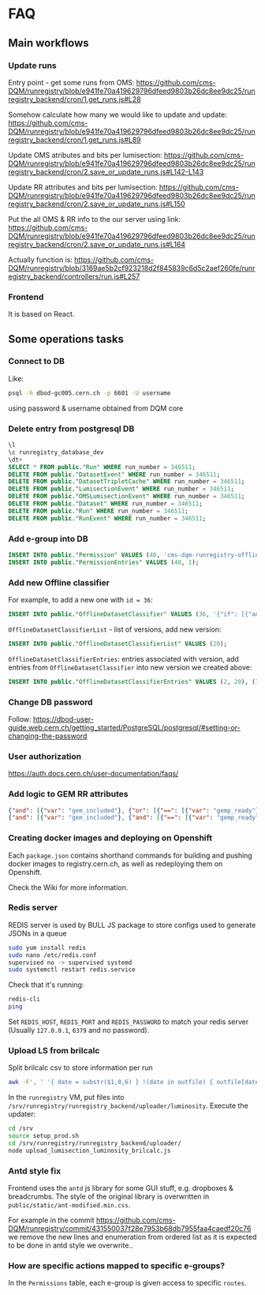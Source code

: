 # FAQ

## Main workflows

### Update runs

Entry point - get some runs from OMS:
https://github.com/cms-DQM/runregistry/blob/e941fe70a419629796dfeed9803b26dc8ee9dc25/runregistry_backend/cron/1.get_runs.js#L28

Somehow calculate how many we would like to update and update:
https://github.com/cms-DQM/runregistry/blob/e941fe70a419629796dfeed9803b26dc8ee9dc25/runregistry_backend/cron/1.get_runs.js#L89

Update OMS atributes and bits per lumisection:
https://github.com/cms-DQM/runregistry/blob/e941fe70a419629796dfeed9803b26dc8ee9dc25/runregistry_backend/cron/2.save_or_update_runs.js#L142-L143

Update RR attributes and bits per lumisection:
https://github.com/cms-DQM/runregistry/blob/e941fe70a419629796dfeed9803b26dc8ee9dc25/runregistry_backend/cron/2.save_or_update_runs.js#L150

Put the all OMS & RR info to the our server using link:
https://github.com/cms-DQM/runregistry/blob/e941fe70a419629796dfeed9803b26dc8ee9dc25/runregistry_backend/cron/2.save_or_update_runs.js#L164

Actually function is:
https://github.com/cms-DQM/runregistry/blob/3169ae5b2cf923218d2f845839c6d5c2aef260fe/runregistry_backend/controllers/run.js#L257

### Frontend

It is based on React.

## Some operations tasks

### Connect to DB

Like:

```bash
psql -h dbod-gc005.cern.ch -p 6601 -U username
```
using password & username obtained from DQM core

### Delete entry from postgresql DB

```sql
\l
\c runregistry_database_dev
\dt+
SELECT * FROM public."Run" WHERE run_number = 346511;
DELETE FROM public."DatasetEvent" WHERE run_number = 346511;
DELETE FROM public."DatasetTripletCache" WHERE run_number = 346511;
DELETE FROM public."LumisectionEvent" WHERE run_number = 346511;
DELETE FROM public."OMSLumisectionEvent" WHERE run_number = 346511;
DELETE FROM public."Dataset" WHERE run_number = 346511;
DELETE FROM public."Run" WHERE run_number = 346511;
DELETE FROM public."RunEvent" WHERE run_number = 346511;
```

### Add e-group into DB

```sql
INSERT INTO public."Permission" VALUES (40, 'cms-dqm-runregistry-offline-gem-certifiers', '["/datasets/gem/move_dataset/OPEN/SIGNOFF", "/datasets/gem/move_dataset/OPEN/COMPLETED", "/datasets/gem/move_dataset/SIGNOFF/COMPLETED", "/datasets/gem/move_dataset/COMPLETED/SIGNOFF", "/dataset_lumisections/gem.*", "/cycles/move_dataset/gem/.*", "/json_portal/generate"]', NOW());
INSERT INTO public."PermissionEntries" VALUES (40, 1);
```

### Add new Offline classifier

For example, to add a new one with `id = 36`:

```sql
INSERT INTO public."OfflineDatasetClassifier" VALUES (36, '{"if": [{"and": [{"in": ["Prompt", {"var": "name"}]}]}, true, false]}', 'gem', true, NOW(), 'pmandrik', 'pmandrik@cern.ch' );
```

`OfflineDatasetClassifierList` - list of versions, add new version:

```sql
INSERT INTO public."OfflineDatasetClassifierList" VALUES (20);
```

`OfflineDatasetClassifierEntries`: entries associated with version, add entries from `OfflineDatasetClassifier` into new version we created above:

```sql
INSERT INTO public."OfflineDatasetClassifierEntries" VALUES (2, 20), (3, 20), (4, 20), (6, 20), (7, 20), (8, 20), (9, 20), (10, 20), (11, 20), (12, 20), (13, 20), (14, 20), (15, 20), (16, 20), (18, 20), (34, 20), (35, 20), (36, 20);
```

### Change DB password

Follow:
https://dbod-user-guide.web.cern.ch/getting_started/PostgreSQL/postgresql/#setting-or-changing-the-password

### User authorization

https://auth.docs.cern.ch/user-documentation/faqs/

### Add logic to GEM RR attributes

```json
{"and": [{"var": "gem_included"}, {"or": [{"==": [{"var": "gemp_ready"}, false]}, {"==": [{"var": "gemm_ready"}, false]}]}]}
{"and": [{"var": "gem_included"}, {"and": [{"==": [{"var": "gemp_ready"}, true]}, {"==": [{"var": "gemm_ready"}, true]}]}]}
```

### Creating docker images and deploying on Openshift

Each `package.json` contains shorthand commands for building and pushing docker images to registry.cern.ch, as well as redeploying them on Openshift.

Check the Wiki for more information.

### Redis server

REDIS server is used by BULL JS package to store configs used to generate JSONs in a queue

```bash
sudo yum install redis
sudo nano /etc/redis.conf
supervised no -> supervised systemd
sudo systemctl restart redis.service
```

Check that it's running:

```bash
redis-cli
ping
```

Set `REDIS_HOST`, `REDIS_PORT` and `REDIS_PASSWORD` to match your redis server (Usually `127.0.0.1`, `6379` and no password).

### Upload LS from brilcalc

Split brilcalc csv to store information per run

```bash
awk -F', ' '{ date = substr($1,0,6) } !(date in outfile) { outfile[date] = date".csv" } { print > (outfile[date]) }' 2022_lumi_355100_357900.csv
```

In the `runregistry` VM, put files into `/srv/runregistry/runregistry_backend/uploader/luminosity`. Execute the updater:

```bash
cd /srv
source setup_prod.sh
cd /srv/runregistry/runregistry_backend/uploader/
node upload_lumisection_luminosity_brilcalc.js
```

### Antd style fix

Frontend uses the `antd` js library for some GUI stuff, e.g. dropboxes & breadcrumbs. The style of the original library is overwritten in `public/static/ant-modified.min.css`.

For example in the commit https://github.com/cms-DQM/runregistry/commit/431550037f28e7953b68db7955faa4caedf20c76
we remove the new lines and enumeration from ordered list as it is expected to be done in antd style we overwrite..

### How are specific actions mapped to specific e-groups?

In the `Permissions` table, each e-group is given access to specific `routes`.